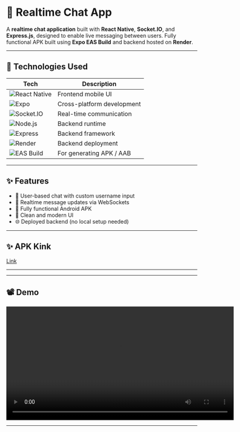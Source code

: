 # 💬 Realtime Chat App

A **realtime chat application** built with **React Native**, **Socket.IO**, and **Express.js**, designed to enable live messaging between users. Fully functional APK built using **Expo EAS Build** and backend hosted on **Render**.

---

## 🔧 Technologies Used

| Tech | Description |
|------|-------------|
| ![React Native](https://img.shields.io/badge/React%20Native-20232A?style=for-the-badge&logo=react&logoColor=61DAFB) | Frontend mobile UI |
| ![Expo](https://img.shields.io/badge/Expo-000020?style=for-the-badge&logo=expo&logoColor=white) | Cross-platform development |
| ![Socket.IO](https://img.shields.io/badge/Socket.IO-black?style=for-the-badge&logo=socketdotio&logoColor=white) | Real-time communication |
| ![Node.js](https://img.shields.io/badge/Node.js-339933?style=for-the-badge&logo=nodedotjs&logoColor=white) | Backend runtime |
| ![Express](https://img.shields.io/badge/Express.js-000000?style=for-the-badge&logo=express&logoColor=white) | Backend framework |
| ![Render](https://img.shields.io/badge/Render-3A3A3A?style=for-the-badge&logo=render&logoColor=white) | Backend deployment |
| ![EAS Build](https://img.shields.io/badge/EAS%20Build-000000?style=for-the-badge&logo=expo&logoColor=white) | For generating APK / AAB |

---

## ✨ Features

- 👤 User-based chat with custom username input
- 🔄 Realtime message updates via WebSockets
- 📲 Fully functional Android APK
- 🎨 Clean and modern UI
- 🌐 Deployed backend (no local setup needed)

---

## ✨ APK Kink

[Link](https://expo.dev/accounts/mukilan33/projects/frontend/builds/699be0ab-20c4-4d9e-8bd9-59f84da51546)

---

---

## 📽 Demo

<video src="assets/WhatsApp Video 2025-04-24 at 18.52.19_17b24444.mp4" controls width="600"></video>

---

